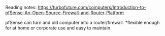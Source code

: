 Reading notes: https://turbofuture.com/computers/Introduction-to-pfSense-An-Open-Source-Firewall-and-Router-Platform

pfSense can turn and old computer into a router/firewall.
    *flexible enough for at home or corporate use and easy to maintain
